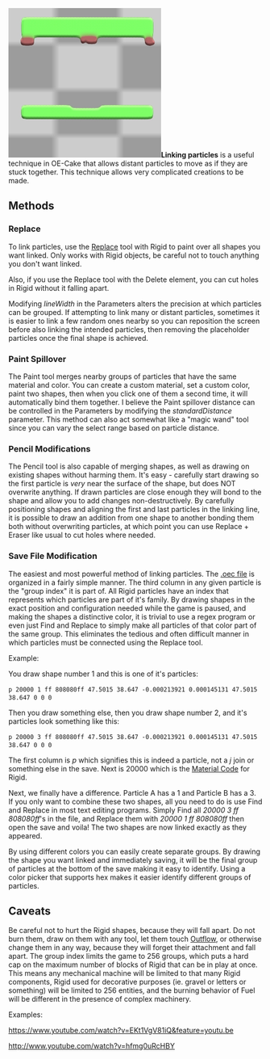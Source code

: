 ![Rigid that's been linked.](/images/Link1.jpg "Rigid that's been linked.")**Linking particles** is a useful technique in OE-Cake that allows distant particles to move as if they are stuck together. This technique allows very complicated creations to be made.

## Methods

### Replace

To link particles, use the [Replace](/Replace.md "Replace") tool with Rigid to paint over all shapes you want linked. Only works with Rigid objects, be careful not to touch anything you don't want linked.

Also, if you use the Replace tool with the Delete element, you can cut holes in Rigid without it falling apart.

Modifying *lineWidth* in the Parameters alters the precision at which particles can be grouped. If attempting to link many or distant particles, sometimes it is easier to link a few random ones nearby so you can reposition the screen before also linking the intended particles, then removing the placeholder particles once the final shape is achieved.

### Paint Spillover

The Paint tool merges nearby groups of particles that have the same material and color. You can create a custom material, set a custom color, paint two shapes, then when you click one of them a second time, it will automatically bind them together. I believe the Paint spillover distance can be controlled in the Parameters by modifying the *standardDistance* parameter. This method can also act somewhat like a "magic wand" tool since you can vary the select range based on particle distance.

### Pencil Modifications

The Pencil tool is also capable of merging shapes, as well as drawing on existing shapes without harming them. It's easy - carefully start drawing so the first particle is *very* near the surface of the shape, but does NOT overwrite anything. If drawn particles are close enough they will bond to the shape and allow you to add changes non-destructively. By carefully positioning shapes and aligning the first and last particles in the linking line, it is possible to draw an addition from one shape to another bonding them both without overwriting particles, at which point you can use Replace + Eraser like usual to cut holes where needed.

### Save File Modification

The easiest and most powerful method of linking particles. The [.oec file](/.oec%20File.md ".oec File") is organized in a fairly simple manner. The third column in any given particle is the "group index" it is part of. All Rigid particles have an index that represents which particles are part of it's family. By drawing shapes in the exact position and configuration needed while the game is paused, and making the shapes a distinctive color, it is trivial to use a regex program or even just Find and Replace to simply make all particles of that color part of the same group. This eliminates the tedious and often difficult manner in which particles must be connected using the Replace tool.

Example:

You draw shape number 1 and this is one of it's particles:

    p 20000 1 ff 808080ff 47.5015 38.647 -0.000213921 0.000145131 47.5015 38.647 0 0 0 

Then you draw something else, then you draw shape number 2, and it's particles look something like this:

    p 20000 3 ff 808080ff 47.5015 38.647 -0.000213921 0.000145131 47.5015 38.647 0 0 0 

The first column is *p* which signifies this is indeed a particle, not a *j* join or something else in the save. Next is 20000 which is the [Material Code](/Material%20Theory.md "Material Theory") for Rigid.

Next, we finally have a difference. Particle A has a 1 and Particle B has a 3. If you only want to combine these two shapes, all you need to do is use Find and Replace in most text editing programs. Simply Find all *20000 3 ff 808080ff*'s in the file, and Replace them with *20000 1 ff 808080ff* then open the save and voila! The two shapes are now linked exactly as they appeared.

By using different colors you can easily create separate groups. By drawing the shape you want linked and immediately saving, it will be the final group of particles at the bottom of the save making it easy to identify. Using a color picker that supports hex makes it easier identify different groups of particles.

## Caveats

Be careful not to hurt the Rigid shapes, because they will fall apart. Do not burn them, draw on them with any tool, let them touch [Outflow](/Outflow.md "Outflow"), or otherwise change them in any way, because they will forget their attachment and fall apart. The group index limits the game to 256 groups, which puts a hard cap on the maximum number of blocks of Rigid that can be in play at once. This means any mechanical machine will be limited to that many Rigid components, Rigid used for decorative purposes (ie. gravel or letters or something) will be limited to 256 entities, and the burning behavior of Fuel will be different in the presence of complex machinery.

Examples:

<https://www.youtube.com/watch?v=EKt1VgV81iQ&feature=youtu.be>

<http://www.youtube.com/watch?v=hfmg0uRcHBY>
